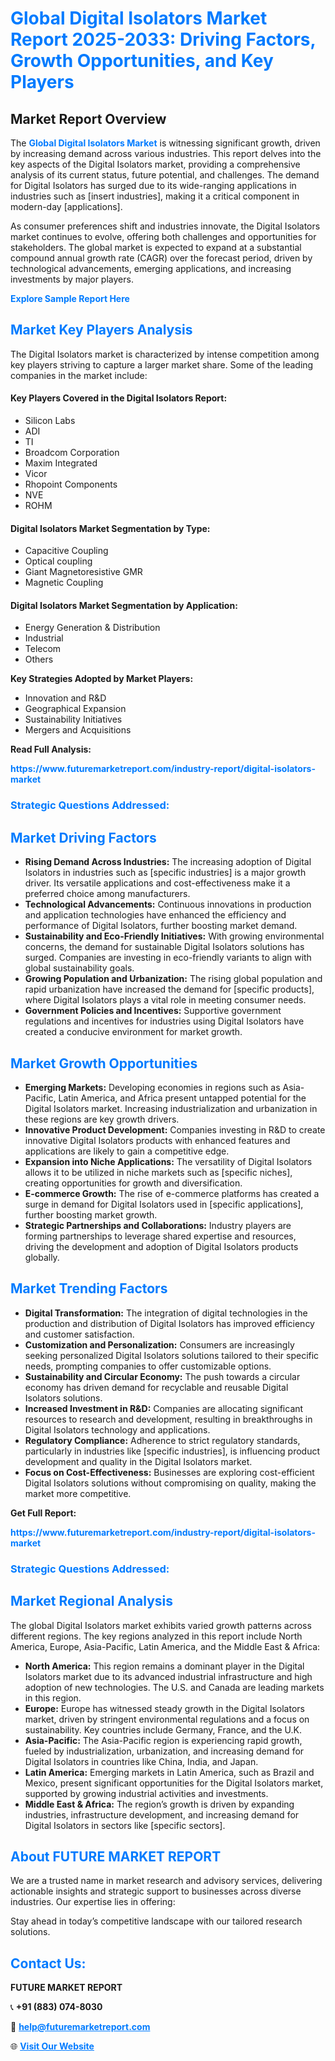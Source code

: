 <h1 style="color: #007BFF;">Global Digital Isolators Market Report 2025-2033: Driving Factors, Growth Opportunities, and Key Players</h1>

<section id="overview">
<h2>Market Report Overview</h2>
<p>The <a href="https://www.futuremarketreport.com/industry-report/digital-isolators-market" style="color: #007BFF; text-decoration: none;"><strong>Global Digital Isolators Market</strong></a> is witnessing significant growth, driven by increasing demand across various industries. This report delves into the key aspects of the Digital Isolators market, providing a comprehensive analysis of its current status, future potential, and challenges. The demand for Digital Isolators has surged due to its wide-ranging applications in industries such as [insert industries], making it a critical component in modern-day [applications].</p>
<p>As consumer preferences shift and industries innovate, the Digital Isolators market continues to evolve, offering both challenges and opportunities for stakeholders. The global market is expected to expand at a substantial compound annual growth rate (CAGR) over the forecast period, driven by technological advancements, emerging applications, and increasing investments by major players.</p>
</section>

<section id="overview">
<p><a href="https://www.futuremarketreport.com/request-sample/reportId=55068" style="color: #007BFF; text-decoration: none;"><strong>Explore Sample Report Here</strong></a></p>
</section>

<section id="key-players">
<h2 style="color: #007BFF;">Market Key Players Analysis</h2>
<p>The Digital Isolators market is characterized by intense competition among key players striving to capture a larger market share. Some of the leading companies in the market include:</p>
<h4>Key Players Covered in the Digital Isolators Report:</h4>
<ul><li>Silicon Labs</li><li>ADI</li><li>TI</li><li>Broadcom Corporation</li><li>Maxim Integrated</li><li>Vicor</li><li>Rhopoint Components</li><li>NVE</li><li>ROHM</li></ul>
<h4>Digital Isolators Market Segmentation by Type:</h4>
<ul><li>Capacitive Coupling</li><li>Optical coupling</li><li>Giant Magnetoresistive GMR</li><li>Magnetic Coupling</li></ul>

<h4>Digital Isolators Market Segmentation by Application:</h4>
<ul><li>Energy Generation &amp; Distribution</li><li>Industrial</li><li>Telecom</li><li>Others</li></ul>
<p><strong>Key Strategies Adopted by Market Players:</strong></p>
<ul>
<li>Innovation and R&D</li>
<li>Geographical Expansion</li>
<li>Sustainability Initiatives</li>
<li>Mergers and Acquisitions</li>
</ul>
</section>

<section>
<p><strong>Read Full Analysis: </strong></p><a href="https://www.futuremarketreport.com/industry-report/digital-isolators-market" style="color: #007BFF; text-decoration: none;"><strong>https://www.futuremarketreport.com/industry-report/digital-isolators-market</strong></a>
<h3 style="color: #007BFF;">Strategic Questions Addressed:</h3>
</section>

<section id="driving-factors">
<h2 style="color: #007BFF;">Market Driving Factors</h2>
<ul>
<li><strong>Rising Demand Across Industries:</strong> The increasing adoption of Digital Isolators in industries such as [specific industries] is a major growth driver. Its versatile applications and cost-effectiveness make it a preferred choice among manufacturers.</li>
<li><strong>Technological Advancements:</strong> Continuous innovations in production and application technologies have enhanced the efficiency and performance of Digital Isolators, further boosting market demand.</li>
<li><strong>Sustainability and Eco-Friendly Initiatives:</strong> With growing environmental concerns, the demand for sustainable Digital Isolators solutions has surged. Companies are investing in eco-friendly variants to align with global sustainability goals.</li>
<li><strong>Growing Population and Urbanization:</strong> The rising global population and rapid urbanization have increased the demand for [specific products], where Digital Isolators plays a vital role in meeting consumer needs.</li>
<li><strong>Government Policies and Incentives:</strong> Supportive government regulations and incentives for industries using Digital Isolators have created a conducive environment for market growth.</li>
</ul>
</section>

<section id="growth-opportunities">
<h2 style="color: #007BFF;">Market Growth Opportunities</h2>
<ul>
<li><strong>Emerging Markets:</strong> Developing economies in regions such as Asia-Pacific, Latin America, and Africa present untapped potential for the Digital Isolators market. Increasing industrialization and urbanization in these regions are key growth drivers.</li>
<li><strong>Innovative Product Development:</strong> Companies investing in R&D to create innovative Digital Isolators products with enhanced features and applications are likely to gain a competitive edge.</li>
<li><strong>Expansion into Niche Applications:</strong> The versatility of Digital Isolators allows it to be utilized in niche markets such as [specific niches], creating opportunities for growth and diversification.</li>
<li><strong>E-commerce Growth:</strong> The rise of e-commerce platforms has created a surge in demand for Digital Isolators used in [specific applications], further boosting market growth.</li>
<li><strong>Strategic Partnerships and Collaborations:</strong> Industry players are forming partnerships to leverage shared expertise and resources, driving the development and adoption of Digital Isolators products globally.</li>
</ul>
</section>

<section id="trending-factors">
<h2 style="color: #007BFF;">Market Trending Factors</h2>
<ul>
<li><strong>Digital Transformation:</strong> The integration of digital technologies in the production and distribution of Digital Isolators has improved efficiency and customer satisfaction.</li>
<li><strong>Customization and Personalization:</strong> Consumers are increasingly seeking personalized Digital Isolators solutions tailored to their specific needs, prompting companies to offer customizable options.</li>
<li><strong>Sustainability and Circular Economy:</strong> The push towards a circular economy has driven demand for recyclable and reusable Digital Isolators solutions.</li>
<li><strong>Increased Investment in R&D:</strong> Companies are allocating significant resources to research and development, resulting in breakthroughs in Digital Isolators technology and applications.</li>
<li><strong>Regulatory Compliance:</strong> Adherence to strict regulatory standards, particularly in industries like [specific industries], is influencing product development and quality in the Digital Isolators market.</li>
<li><strong>Focus on Cost-Effectiveness:</strong> Businesses are exploring cost-efficient Digital Isolators solutions without compromising on quality, making the market more competitive.</li>
</ul>
</section>

<section>
<p><strong>Get Full Report: </strong></p><a href="https://www.futuremarketreport.com/industry-report/digital-isolators-market" style="color: #007BFF; text-decoration: none;"><strong>https://www.futuremarketreport.com/industry-report/digital-isolators-market</strong></a>
<h3 style="color: #007BFF;">Strategic Questions Addressed:</h3>
</section>


<section id="regional-analysis">
<h2 style="color: #007BFF;">Market Regional Analysis</h2>
<p>The global Digital Isolators market exhibits varied growth patterns across different regions. The key regions analyzed in this report include North America, Europe, Asia-Pacific, Latin America, and the Middle East & Africa:</p>
<ul>
<li><strong>North America:</strong> This region remains a dominant player in the Digital Isolators market due to its advanced industrial infrastructure and high adoption of new technologies. The U.S. and Canada are leading markets in this region.</li>
<li><strong>Europe:</strong> Europe has witnessed steady growth in the Digital Isolators market, driven by stringent environmental regulations and a focus on sustainability. Key countries include Germany, France, and the U.K.</li>
<li><strong>Asia-Pacific:</strong> The Asia-Pacific region is experiencing rapid growth, fueled by industrialization, urbanization, and increasing demand for Digital Isolators in countries like China, India, and Japan.</li>
<li><strong>Latin America:</strong> Emerging markets in Latin America, such as Brazil and Mexico, present significant opportunities for the Digital Isolators market, supported by growing industrial activities and investments.</li>
<li><strong>Middle East & Africa:</strong> The region’s growth is driven by expanding industries, infrastructure development, and increasing demand for Digital Isolators in sectors like [specific sectors].</li>
</ul>
</section>

<footer>
<h2 style="color: #007BFF;">About FUTURE MARKET REPORT</h2>
<p>We are a trusted name in market research and advisory services, delivering actionable insights and strategic support to businesses across diverse industries. Our expertise lies in offering:</p>

<p>Stay ahead in today’s competitive landscape with our tailored research solutions.</p>

<h2 style="color: #007BFF;">Contact Us:</h2>
<p><strong>FUTURE MARKET REPORT</strong></p>
<p>📞 <strong>+91 (883) 074-8030</strong></p>
<p>📧 <strong><a href="mailto:help@futuremarketreport.com" style="color: #007BFF;">help@futuremarketreport.com</a></strong></p>
<p>🌐 <strong><a href="https://www.futuremarketreport.com/" style="color: #007BFF;">Visit Our Website</a></strong></p>
</footer>